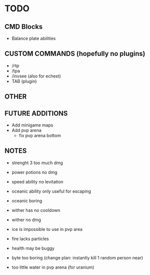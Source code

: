 # TODO

## CMD Blocks
- Balance plate abilities

## CUSTOM COMMANDS (hopefully no plugins)
- /rtp
- /tpa
- /invsee (also for echest)
- TAB (plugin)

## OTHER

## FUTURE ADDITIONS
- Add minigame maps
- Add pvp arena
  - fix pvp arena bottom





## NOTES
 - strenght 3 too much dmg
 - power potions no dmg

 - speed ability no levitation

 - oceanic ability only useful for escaping
 - oceanic boring

 - wither has no cooldown
 - wither no dmg

 - ice is impossible to use in pvp area

 - fire lacks particles

 - health may be buggy

 - byte too boring (change plan: instantly kill 1 random person near)

 - too little water in pvp arena (for uranium)